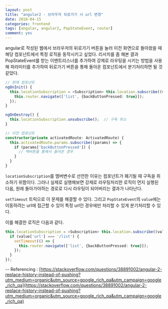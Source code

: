 ```yaml
---
layout: post
title: "angular2 - 브라우저 뒤로가기 시 url 변경"
date: 2018-04-15
categories: frontend
tags: [angular, angular2, PopStateEvent, router]
comment: yes
---
```


angular로 작성된 웹에서 브라우저의 뒤로가기 버튼을 눌러 이전 화면으로 돌아왔을 때 해당 컴포넌트에서 특정 로직을 동작시키고 싶었다.
리서치를 좀 해본 결과 PopStateEvent를 받는 이벤트리스너를 추가하여 강제로 라우팅을 시키는 방법을 사용해 파라미터를 추가하여 뒤로가기 버튼을 통해 돌아온 컴포넌트에서 분기처리하면 될 것 같았다.

```typescript
// 현재 컴포넌트
ngOnInit() {
  this.locationSubscription = <Subscription> this.location.subscribe((value: PopStateEvent) => {
    this.router.navigate(['list', {backButtonPressed: true}]);
  });
}

ngOnDestroy() {
  this.locationSubscription.unsubscribe();  // 구독 취소
}
```

```typescript
// 이전 컴포넌트
constructor(private activatedRoute: ActivatedRoute) {
  this.activatedRoute.params.subscribe((params) => {
    if (params['backButtonPressed']) {
      // 백버튼을 통해서 들어온 경우
    }
  }
}
```

`locationSubscription`를 멤버변수로 선언한 이유는 컴포넌트가 폐기될 때 구독을 취소하기 위함이다.
그러나 실제로 실행해보면 강제로 라우팅처리한 로직이 먼지 실행된 다음, 원래 돌아가야하는 경로로 다시 라우팅이 되어버리는 결과가 나타난다.

`setTimeout` 트릭으로 이 문제를 해결할 수 있다. 그리고 `PopStateEvent`의 `value`에는 이동하려는 url에 접근할 수 있어 특정 url인 경우에만 처리할 수 있게 분기처리할 수 있다.

이를 해결한 로직은 다음과 같다.

```typescript
this.locationSubscription = <Subscription> this.location.subscribe((value: PopStateEvent) => {
  if (value['url'] === '/list') {
    setTimeout(() => {
      this.router.navigate(['list', {backButtonPressed: true}]);
    });
  }
});
```

--
Referencing
: [https://stackoverflow.com/questions/38891002/angular-2-replace-history-instead-of-pushing?utm_medium=organic&utm_source=google_rich_qa&utm_campaign=google_rich_qa](https://stackoverflow.com/questions/38891002/angular-2-replace-history-instead-of-pushing?utm_medium=organic&utm_source=google_rich_qa&utm_campaign=google_rich_qa)
